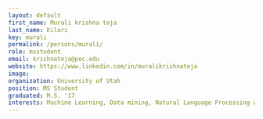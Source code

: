 ```yaml
---
layout: default
first_name: Murali krishna teja
last_name: Kilari
key: murali
permalink: /persons/murali/
role: msstudent
email: krishnateja@pec.edu
website: https://www.linkedin.com/in/muralikrishnateja
image: 
organization: University of Utah
position: MS Student
graduated: M.S. '17
interests: Machine Learning, Data mining, Natural Language Processing and Data Visualization
---
```

